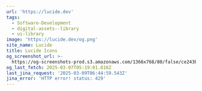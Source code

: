 ```yaml
---
url: 'https://lucide.dev'
tags:
  - Software-Development
  - digital-assets--library
  - ui-library
image: 'https://lucide.dev/og.png'
site_name: Lucide
title: Lucide Icons
og_screenshot_url: >-
  https://og-screenshots-prod.s3.amazonaws.com/1366x768/80/false/ce243bfa605e51b6ca4d100e83ae045bcecc7f24206c6d33c59aaf28646e4744.jpeg
og_last_fetch: 2025-03-07T05:19:01.816Z
last_jina_request: '2025-03-09T06:44:59.543Z'
jina_error: 'HTTP error! status: 429'
---
```


